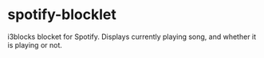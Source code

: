 # spotify-blocklet
i3blocks blocket for Spotify. Displays currently playing song, and whether it is playing or not.
